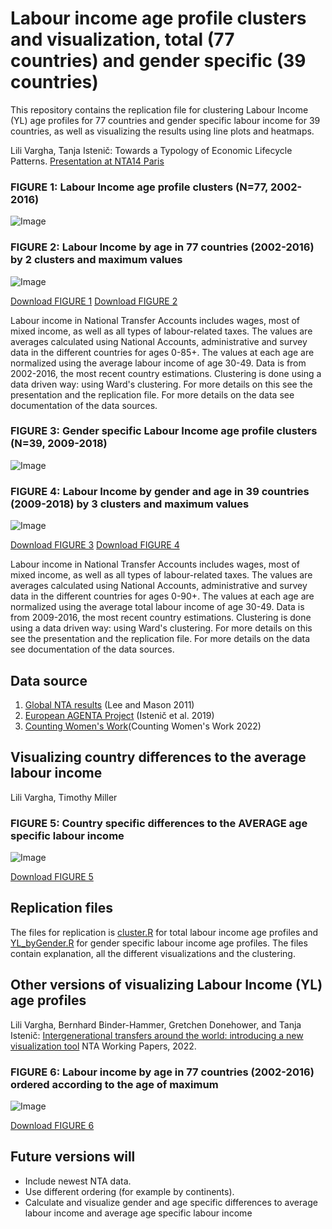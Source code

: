 # Labour income age profile clusters and visualization, total (77 countries) and gender specific (39 countries)

This repository contains the replication file for clustering Labour Income (YL) age profiles for 77 countries and gender specific labour income for 39 countries, as well as visualizing the results using line plots and heatmaps.

Lili Vargha, Tanja Istenič: Towards a Typology of Economic Lifecycle Patterns. [Presentation at NTA14 Paris](https://ntaccounts.org/web/nta/show/Documents/Meetings/NTA14%20Abstracts)

### FIGURE 1: Labour Income age profile clusters (N=77, 2002-2016)
![Image](https://user-images.githubusercontent.com/68189671/217822610-54cea992-75cc-4aea-8e8b-297c8cf04626.jpg)
### FIGURE 2: Labour Income by age in 77 countries (2002-2016) by 2 clusters and maximum values
![Image](https://user-images.githubusercontent.com/68189671/217785920-4581c8a6-f2b5-4398-b364-67ab416d3598.jpg)

[Download FIGURE 1](https://github.com/LiliVargha/Labour-Income_YL/blob/main/ClusterYL.jpg)
[Download FIGURE 2](https://github.com/LiliVargha/Labour-Income_YL/blob/main/YLclusterViz.jpg)

Labour income in National Transfer Accounts includes wages, most of mixed income, as well as all types of labour-related taxes. The values are averages calculated using National Accounts, administrative and survey data in the different countries for ages 0-85+. The values at each age are normalized using the average labour income of age 30-49. Data is from 2002-2016, the most recent country estimations. Clustering is done using a data driven way: using Ward's clustering. For more details on this see the presentation and the replication file. For more details on the data see documentation of the data sources.

### FIGURE 3: Gender specific Labour Income age profile clusters (N=39, 2009-2018)
![Image](https://user-images.githubusercontent.com/68189671/217822610-54cea992-75cc-4aea-8e8b-297c8cf04626.jpg)
### FIGURE 4: Labour Income by gender and age in 39 countries (2009-2018) by 3 clusters and maximum values
![Image](https://user-images.githubusercontent.com/68189671/217785920-4581c8a6-f2b5-4398-b364-67ab416d3598.jpg)

[Download FIGURE 3](https://github.com/LiliVargha/Labour-Income_YL/blob/main/ClusterYL.jpg)
[Download FIGURE 4](https://github.com/LiliVargha/Labour-Income_YL/blob/main/YLclusterViz.jpg)

Labour income in National Transfer Accounts includes wages, most of mixed income, as well as all types of labour-related taxes. The values are averages calculated using National Accounts, administrative and survey data in the different countries for ages 0-90+. The values at each age are normalized using the average total labour income of age 30-49. Data is from 2009-2016, the most recent country estimations. Clustering is done using a data driven way: using Ward's clustering. For more details on this see the presentation and the replication file. For more details on the data see documentation of the data sources.

## Data source
1. [Global NTA results](https://www.ntaccounts.org/web/nta/show/Browse%20database) (Lee and Mason 2011)
2. [European AGENTA Project](http://dataexplorer.wittgensteincentre.org/nta/) (Istenič et al. 2019)
3. [Counting Women's Work](https://www.countingwomenswork.org/data)(Counting Women's Work 2022)

## Visualizing country differences to the average labour income
Lili Vargha, Timothy Miller

### FIGURE 5: Country specific differences to the AVERAGE age specific labour income
![Image](https://user-images.githubusercontent.com/68189671/217836622-d93198e6-a023-49e9-a974-19a054af3033.jpg)

[Download FIGURE 5](https://github.com/LiliVargha/Labour-Income_YL/blob/main/YLdiftiles_o.jpg)

## Replication files
The files for replication is [cluster.R](https://github.com/LiliVargha/Labour-Income_YL/blob/main/cluster.R) for total labour income age profiles and [YL_byGender.R](link) for gender specific labour income age profiles. The files contain explanation, all the different visualizations and the clustering.

## Other versions of visualizing Labour Income (YL) age profiles

Lili Vargha, Bernhard Binder-Hammer, Gretchen Donehower, and Tanja Istenič: [Intergenerational transfers around the world: introducing a new visualization tool](https://www.ntaccounts.org/web/nta/show/Working%20Papers) NTA Working Papers, 2022.

### FIGURE 6: Labour income by age in 77 countries (2002-2016) ordered according to the age of maximum

![Image](https://user-images.githubusercontent.com/68189671/217782623-4506798e-7341-4f95-b84a-edbcf8892971.jpg)

[Download FIGURE 6](https://github.com/LiliVargha/Labour-Income_YL/blob/main/YLViz.jpg)


## Future versions will
- Include newest NTA data.
- Use different ordering (for example by continents).
- Calculate and visualize gender and age specific differences to average labour income and average age specific labour income
